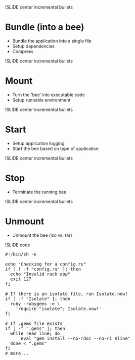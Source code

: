 !SLIDE center incremental bullets
# Bundle (into a bee) #

 * Bundle the application into a single file
 * Setup dependencies
 * Compress

!SLIDE center incremental bullets
# Mount #

 * Turn the 'bee' into executable code
 * Setup runnable environment

!SLIDE center incremental bullets
# Start #

 * Setup application logging
 * Start the bee based on type of application

!SLIDE center incremental bullets
# Stop #
 
 * Terminate the running bee

!SLIDE center incremental bullets
# Unmount #

 * Unmount the bee (iso vs. tar)

!SLIDE code
<pre class="sunburst"><span class="Comment"><span class="Comment">#</span>!/bin/sh -e</span>&#x000A;&#x000A;echo <span class="String"><span class="String">&quot;</span>Checking for a config.ru<span class="String">&quot;</span></span>&#x000A;<span class="Keyword">if</span> [ <span class="Keyword">!</span> -f <span class="String"><span class="String">&quot;</span>config.ru<span class="String">&quot;</span></span> ]<span class="Keyword">;</span> <span class="Keyword">then</span>&#x000A;  echo <span class="String"><span class="String">&quot;</span>Invalid rack app<span class="String">&quot;</span></span>&#x000A;  exit 127&#x000A;<span class="Keyword">fi</span>&#x000A;&#x000A;<span class="Comment"><span class="Comment">#</span> If there is an isolate file, run Isolate.now!</span>&#x000A;<span class="Keyword">if</span> [ -f <span class="String"><span class="String">&quot;</span>Isolate<span class="String">&quot;</span></span> ]<span class="Keyword">;</span> <span class="Keyword">then</span>&#x000A;  ruby -rubygems -e \&#x000A;    <span class="String"><span class="String">'</span>require &quot;isolate&quot;; Isolate.now!<span class="String">'</span></span>&#x000A;<span class="Keyword">fi</span>&#x000A;&#x000A;<span class="Comment"><span class="Comment">#</span> If .gems file exists</span>&#x000A;<span class="Keyword">if</span> [ -f <span class="String"><span class="String">&quot;</span>.gems<span class="String">&quot;</span></span> ]<span class="Keyword">;</span> <span class="Keyword">then</span>&#x000A;  <span class="Keyword">while</span> read line<span class="Keyword">;</span> <span class="Keyword">do</span>&#x000A;      eval <span class="String"><span class="String">&quot;</span>gem install --no-rdoc --no-ri <span class="Variable"><span class="Variable">$</span>line</span><span class="String">&quot;</span></span>&#x000A;  <span class="Keyword">done</span> <span class="Keyword">&lt;</span> <span class="String"><span class="String">&quot;</span>.gems<span class="String">&quot;</span></span>&#x000A;<span class="Keyword">fi</span>&#x000A;<span class="Comment"><span class="Comment">#</span> more...</span></pre>
